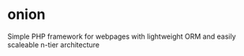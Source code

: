 onion
=====

Simple PHP framework for webpages with lightweight ORM and easily scaleable n-tier architecture
